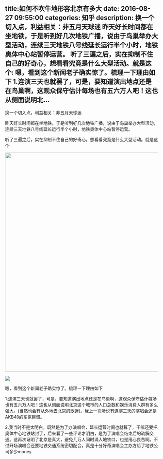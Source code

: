 title:如何不吹牛地形容北京有多大
date: 2016-08-27   09:55:00 
categories: 知乎 
 description: 换一个切入点，利益相关：非五月天球迷 昨天好长时间都在坐地铁，于是听到好几次地铁广播，说由于鸟巢举办大型活动，连续三天地铁八号线延长运行半个小时，地铁奥体中心站暂停运营。 听了三遍之后，实在抑制不住自己的好奇心，想看看究竟是什么大型活动。就是这个: 嗯，看到这个新闻老子确实惊了。梳理一下理由如下 1.连演三天也就罢了，可是，要知道演出地点还是在鸟巢啊，这观众保守估计每场也有五六万人吧！这也从侧面说明北…
  --- 
 换一个切入点，利益相关：非五月天球迷  

昨天好长时间都在坐地铁，于是听到好几次地铁广播，说由于鸟巢举办大型活动，连续三天地铁八号线延长运行半个小时，地铁奥体中心站暂停运营。  

听了三遍之后，实在抑制不住自己的好奇心，想看看究竟是什么大型活动。就是这个:

<noscript><img src="https://pic4.zhimg.com/aa2ff3312d8c91aaca55266bd34938e3_b.png" data-rawwidth="720" data-rawheight="1280" class="origin_image zh-lightbox-thumb" width="720" data-original="https://pic4.zhimg.com/aa2ff3312d8c91aaca55266bd34938e3_r.png"></noscript>

![](//zhstatic.zhihu.com/assets/zhihu/ztext/whitedot.jpg)  

嗯，看到这个新闻老子确实惊了。梳理一下理由如下  

1.连演三天也就罢了，可是，要知道演出地点还是在鸟巢啊，这观众保守估计每场也有五六万人吧！这也从侧面说明北京这个城市的人口总数和娱乐消费人群有多么强大。(当然也会有从外地去北京的歌迷)。我上一次听说有连演三天的演唱会还是AKB48的东京巨蛋。  

2.我当时不是太明白，既然是为了办演唱会，延长运营时间也就算了，干嘛还要把奥体中心地铁站封了，后来看了一些评论才明白，是为了演唱会结束后的疏解交通。这再次证明了北京是真大，避免几万人同时涌入地铁口，也是用心良苦啊。不过开场演唱会还要地铁交通系统密切配合，真是十分好奇演唱会主办方给了地铁公司多少money.